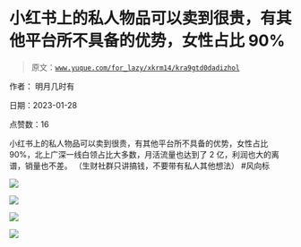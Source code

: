 # 小红书上的私人物品可以卖到很贵，有其他平台所不具备的优势，女性占比 90%

> 原文：[`www.yuque.com/for_lazy/xkrm14/kra9gtd0dadizhol`](https://www.yuque.com/for_lazy/xkrm14/kra9gtd0dadizhol)

作者： 明月几时有 

日期：2023-01-28 

点赞数：16 

小红书上的私人物品可以卖到很贵，有其他平台所不具备的优势，女性占比 90%，北上广深一线白领占比大多数，月活流量也达到了 2 亿，利润也大的离谱，销量也不差。 （生财社群只讲搞钱，不要带有私人其他想法） #风向标 

![](img/ffe878e121c311924547adf68ae629f4.png) 

![](img/d7cb0e2e7bc7e143d807e8b091ce112c.png) 

![](img/97105ccb2620d11deebd0b413814fb18.png) 

![](img/a8e5cbb7c30c50716302025690f69e67.png) 

